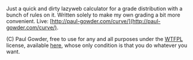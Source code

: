 Just a quick and dirty lazyweb calculator for a grade distribution with a bunch of rules on it. Written solely to make my own grading a bit more convenient. Live: [http://paul-gowder.com/curve/](http://paul-gowder.com/curve/). 

(C) Paul Gowder, free to use for any and all purposes under the [WTFPL](http://www.wtfpl.net/) license, available [here](http://www.wtfpl.net/txt/COPYING/), whose only condition is that you do whatever you want.

